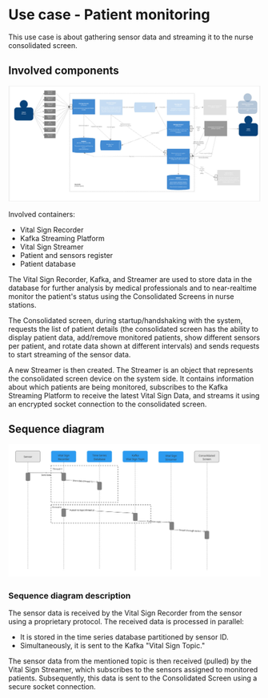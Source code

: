 # Use case - Patient monitoring

This use case is about gathering sensor data and streaming it to the nurse consolidated screen.



## Involved components
![US1.jpg](images%2FUS1.jpg)

Involved containers:
- Vital Sign Recorder
- Kafka Streaming Platform
- Vital Sign Streamer
- Patient and sensors register
- Patient database

The Vital Sign Recorder, Kafka, and Streamer are used to store data in the database for further analysis by medical professionals and to near-realtime monitor the patient's status using the Consolidated Screens in nurse stations. 

The Consolidated screen, during startup/handshaking with the system, requests the list of patient details (the consolidated screen has the ability to display patient data, add/remove monitored patients, show different sensors per patient, and rotate data shown at different intervals) and sends requests to start streaming of the sensor data.

A new Streamer is then created. The Streamer is an object that represents the consolidated screen device on the system side. It contains information about which patients are being monitored, subscribes to the Kafka Streaming Platform to receive the latest Vital Sign Data, and streams it using an encrypted socket connection to the consolidated screen.
## Sequence diagram
![monitoring_sequence.jpg](images%2Fmonitoring_sequence.jpg)

### Sequence diagram description
The sensor data is received by the Vital Sign Recorder from the sensor using a proprietary protocol. The received data is processed in parallel:

- It is stored in the time series database partitioned by sensor ID.
- Simultaneously, it is sent to the Kafka "Vital Sign Topic."

The sensor data from the mentioned topic is then received (pulled) by the Vital Sign Streamer, which subscribes to the sensors assigned to monitored patients. Subsequently, this data is sent to the Consolidated Screen using a secure socket connection.
